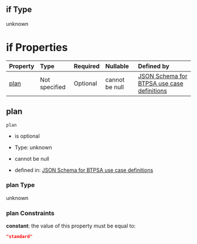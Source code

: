 ## if Type

unknown

# if Properties

| Property      | Type          | Required | Nullable       | Defined by                                                                                                                                                                                                                                  |
| :------------ | :------------ | :------- | :------------- | :------------------------------------------------------------------------------------------------------------------------------------------------------------------------------------------------------------------------------------------ |
| [plan](#plan) | Not specified | Optional | cannot be null | [JSON Schema for BTPSA use case definitions](btpsa-usecase-properties-services-items-allof-1-then-allof-27-then-allof-0-if-properties-plan.md "undefined#/properties/services/items/allOf/1/then/allOf/27/then/allOf/0/if/properties/plan") |

## plan



`plan`

*   is optional

*   Type: unknown

*   cannot be null

*   defined in: [JSON Schema for BTPSA use case definitions](btpsa-usecase-properties-services-items-allof-1-then-allof-27-then-allof-0-if-properties-plan.md "undefined#/properties/services/items/allOf/1/then/allOf/27/then/allOf/0/if/properties/plan")

### plan Type

unknown

### plan Constraints

**constant**: the value of this property must be equal to:

```json
"standard"
```
